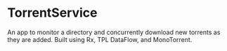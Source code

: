 # TorrentService
An app to monitor a directory and concurrently download new torrents as they are added. Built using Rx, TPL DataFlow, and  MonoTorrent.
